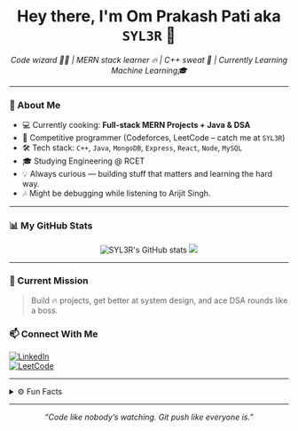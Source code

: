 <h1 align="center">Hey there, I'm Om Prakash Pati aka <code>SYL3R</code> 👋</h1>
<p align="center">
  <em>Code wizard 🧙‍♂️ | MERN stack learner 🔥 | C++ sweat 🧠 | Currently Learning Machine Learning🎓</em>
</p>

---

### 🧠 About Me

- 💻 Currently cooking: **Full-stack MERN Projects + Java & DSA**
- 🧩 Competitive programmer (Codeforces, LeetCode – catch me at `SYL3R`)
- 🛠️ Tech stack: `C++`, `Java`, `MongoDB`, `Express`, `React`, `Node`, `MySQL`
- 🎓 Studying Engineering @ RCET
- 💡 Always curious — building stuff that matters and learning the hard way.
- 🎶 Might be debugging while listening to Arijit Singh.

---

### 📊 My GitHub Stats

<p align="center">
  <img src="https://github-readme-stats.vercel.app/api?username=syl3r27&show_icons=true&theme=radical" alt="SYL3R's GitHub stats" />
  <img src="https://github-readme-streak-stats.herokuapp.com?user=syl3r27&theme=radical&hide_border=true" />
</p>

---

### 🚀 Current Mission
> Build 🔥 projects, get better at system design, and ace DSA rounds like a boss.

### 📫 Connect With Me  
[![LinkedIn](https://img.shields.io/badge/LinkedIn-blue?style=for-the-badge&logo=linkedin&logoColor=white)](https://www.linkedin.com/in/om-prakash-pati-6b730732a/)  
[![LeetCode](https://img.shields.io/badge/LeetCode-orange?style=for-the-badge&logo=leetcode&logoColor=white)](https://leetcode.com/u/syl3r/)  

---

<details>
  <summary>⚙️ Fun Facts</summary>
  <ul>
    <li>I tryhard LeetCode just to get "S Y L 3 R" in the activity graph</li>
    <li>I think React is ✨but still fight with Tailwind every day</li>
  </ul>
</details>

---

<p align="center">
  <i>“Code like nobody’s watching. Git push like everyone is.”</i>
</p>
